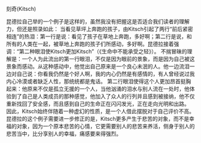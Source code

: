 刻奇(Kitsch)

昆德拉自己举的一个例子是这样的，虽然我没有把握这是否适合我们读者的理解力，但还是照录如此：
当看见草坪上奔跑的孩子，由Kitsch引起了两行“前后紧密相连”的热泪：第一行是说：看见了孩子在草地上奔跑，多好啊；第二行是说，和所有的人类在一起，被草地上奔跑的孩子们所感动，多好啊。昆德拉接着强调：“第二种眼泪使Kitsch更加Kitsch”（《生命中不能承受之轻》）。
不揣冒昧的理解是：一个人为此流出的第一行眼泪，不仅是因为眼前的景象，而是因为自己被这景象而感动。从这种感动中，他觉出自己原来是一个良心未泯的人。他一边流泪一边对自己说：你看我仍然是个好人啊，我的内心仍然是有感情的，有人曾经说过我内心冷漠或者缺乏人性，那统统都是鬼话。
第二行眼泪使得这个人更加昂首挺胸起来：他原来不仅是孤立无援的一个人，当他汹涌的泪水与别人流在一处时，他体验到了自己是人类成员的那种感觉，他加入了众人的行列并且感到被接纳，他不仅重新找回了安全感，而且感到自己的生命正在闪闪发光，正在走向光明和出路。
因此，Kitsch始终伴随着一种虚幻的性质，是一个人借此摆脱对于自己评价不高。昆德拉的这个例子需要进一步修正的是，Kitsch更多产生于悲苦的对象，而不是幸福的对象，因为一个原本悲苦的心情，它更需要别人的悲苦来养活，侧身于别人的悲苦当中，比分享别人的幸福，痛感要来得强烈。